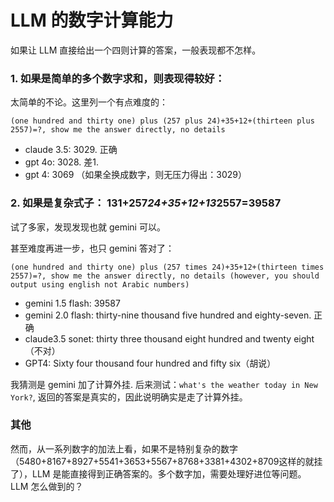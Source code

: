 # LLM 的数字计算能力

如果让 LLM 直接给出一个四则计算的答案，一般表现都不怎样。

### 1. 如果是简单的多个数字求和，则表现得较好：

太简单的不论。这里列一个有点难度的：

```
(one hundred and thirty one) plus (257 plus 24)+35+12+(thirteen plus 2557)=?, show me the answer directly, no details
```

- claude 3.5:  3029. 正确 
- gpt 4o: 3028. 差1.
- gpt 4: 3069 （如果全换成数字，则无压力得出：3029）

### 2. 如果是复杂式子： 131+257*24+35+12+13*2557=39587

试了多家，发现发现也就 gemini 可以。

甚至难度再进一步，也只 gemini 答对了：
```
(one hundred and thirty one) plus (257 times 24)+35+12+(thirteen times 2557)=?, show me the answer directly, no details (however, you should output using english not Arabic numbers)
```
- gemini 1.5 flash: 39587
- gemini 2.0 flash: thirty-nine thousand five hundred and eighty-seven. 正确
- claude3.5 sonet:  thirty three thousand eight hundred and twenty eight （不对）
- GPT4: Sixty four thousand four hundred and fifty six（胡说）

我猜测是 gemini 加了计算外挂. 后来测试：```what's the weather today in New York?```, 返回的答案是真实的，因此说明确实是走了计算外挂。

### 其他

然而，从一系列数字的加法上看，如果不是特别复杂的数字（5480+8167+8927+5541+3653+5567+8768+3381+4302+8709这样的就挂了），LLM 是能直接得到正确答案的。多个数字加，需要处理好进位等问题。 LLM 怎么做到的？

